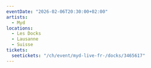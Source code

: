```yaml
---
eventDate: "2026-02-06T20:30:00+02:00"
artists:
  - Myd
locations:
  - Les Docks
  - Lausanne
  - Suisse
tickets:
  seetickets: "/ch/event/myd-live-fr-/docks/3465617"
---
```

